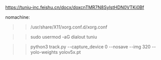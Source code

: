 

https://tuniu-inc.feishu.cn/docx/doxcnTMR7N8SylstHDN0VTKi0Bf


nomachine:
>>/usr/share/X11/xorg.conf.d/xorg.conf 

>>sudo usermod -aG dialout tuniu 

>>python3 track.py --capture_device 0 --nosave --img 320  --yolo-weights yolov5x.pt